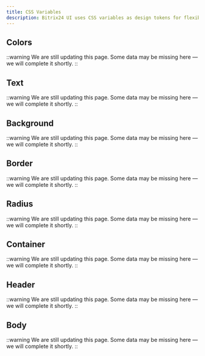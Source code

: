 ```yaml
---
title: CSS Variables
description: Bitrix24 UI uses CSS variables as design tokens for flexible, consistent theming with built-in light and dark mode support.
---
```


## Colors

::warning
We are still updating this page. Some data may be missing here — we will complete it shortly.
::

## Text

::warning
We are still updating this page. Some data may be missing here — we will complete it shortly.
::

## Background

::warning
We are still updating this page. Some data may be missing here — we will complete it shortly.
::

## Border

::warning
We are still updating this page. Some data may be missing here — we will complete it shortly.
::

## Radius

::warning
We are still updating this page. Some data may be missing here — we will complete it shortly.
::

## Container

::warning
We are still updating this page. Some data may be missing here — we will complete it shortly.
::

## Header

::warning
We are still updating this page. Some data may be missing here — we will complete it shortly.
::

## Body

::warning
We are still updating this page. Some data may be missing here — we will complete it shortly.
::
